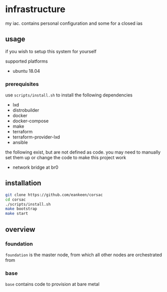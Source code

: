 # infrastructure

my iac. contains personal configuration and some for a closed ias

## usage

if you wish to setup this system for yourself

supported platforms

- ubuntu 18.04

### prerequisites

use `scripts/install.sh` to install the following dependencies

- lxd
- distrobuilder
- docker
- docker-compose
- make
- terraform
- terraform-provider-lxd
- ansible

the following exist, but are not defined as code. you may need to manually set them up or change the code to make this project work

- network bridge at br0

## installation

```sh
git clone https://github.com/eankeen/corsac
cd corsac
./scripts/install.sh
make bootstrap
make start
```

## overview

### foundation

`foundation` is the master node, from which all other nodes are orchestrated from

### base

`base` contains code to provision at bare metal
